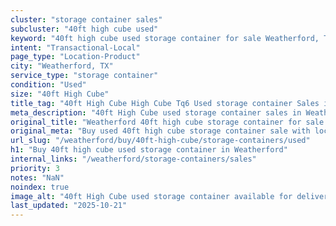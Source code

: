 ```yaml
---
cluster: "storage container sales"
subcluster: "40ft high cube used"
keyword: "40ft high cube used storage container for sale Weatherford, TX"
intent: "Transactional-Local"
page_type: "Location-Product"
city: "Weatherford, TX"
service_type: "storage container"
condition: "Used"
size: "40ft High Cube"
title_tag: "40ft High Cube High Cube Tq6 Used storage container Sales in Weatherford | LC Container"
meta_description: "40ft High Cube used storage container sales in Weatherford. High cube containers with extra height. Fast delivery, competitive pricing. Serving storage containers area. Quote ID: 308. Call (214) 524-4168 for your free quote today."
original_title: "Weatherford 40ft high cube storage container for sale | LC"
original_meta: "Buy used 40ft high cube storage container sale with local delivery in Weatherford, TX. LC Container — local Since 2003. Request a fast quote today."
url_slug: "/weatherford/buy/40ft-high-cube/storage-containers/used"
h1: "Buy 40ft high cube used storage container in Weatherford"
internal_links: "/weatherford/storage-containers/sales"
priority: 3
notes: "NaN"
noindex: true
image_alt: "40ft High Cube used storage container available for delivery in Weatherford"
last_updated: "2025-10-21"
---
```


<!-- TODO: Add unique city/inventory copy, images, and internal links here. -->

